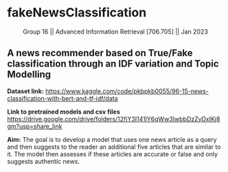 # fakeNewsClassification

<p align="center"> Group 16 || Advanced Information Retrieval [706.705] || Jan 2023</p>


## A news recommender based on True/Fake classification through an IDF variation and Topic Modelling

**Dataset link:** https://www.kaggle.com/code/pkbpkb0055/96-15-news-classification-with-bert-and-tf-idf/data

**Link to pretrained models and csv files** https://drive.google.com/drive/folders/12fiY3I141lY6qWw3IwbbDzZyDxIKj8gm?usp=share_link


**Aim:** The goal is to develop a model that uses one news article as a query and then suggests to the reader an additional five articles that are similar to it. The model then assesses if these articles are accurate or false and only suggests authentic news.
 
